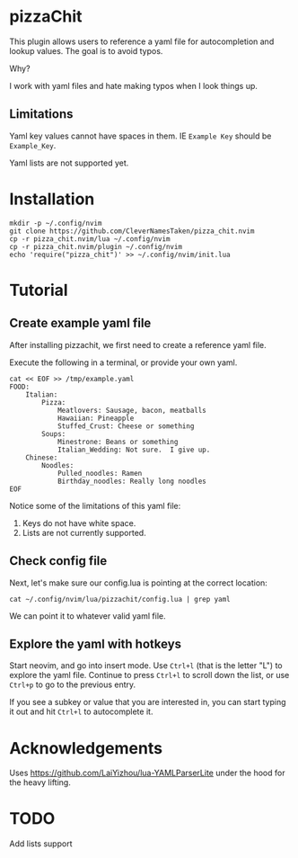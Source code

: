 # pizzaChit

This plugin allows users to reference a yaml file for autocompletion and lookup values.  The goal is to avoid typos.

Why?

I work with yaml files and hate making typos when I look things up.

## Limitations

Yaml key values cannot have spaces in them. IE `Example Key` should be `Example_Key`.

Yaml lists are not supported yet.

# Installation

```
mkdir -p ~/.config/nvim
git clone https://github.com/CleverNamesTaken/pizza_chit.nvim
cp -r pizza_chit.nvim/lua ~/.config/nvim
cp -r pizza_chit.nvim/plugin ~/.config/nvim
echo 'require("pizza_chit")' >> ~/.config/nvim/init.lua
```

# Tutorial

## Create example yaml file

After installing pizzachit, we first need to create a reference yaml file.

Execute the following in a terminal, or provide your own yaml.

```
cat << EOF >> /tmp/example.yaml
FOOD:
    Italian:
        Pizza:
            Meatlovers: Sausage, bacon, meatballs
            Hawaiian: Pineapple
            Stuffed_Crust: Cheese or something
        Soups:
            Minestrone: Beans or something
            Italian_Wedding: Not sure.  I give up.
    Chinese:
        Noodles:
            Pulled_noodles: Ramen
            Birthday_noodles: Really long noodles
EOF
```

Notice some of the limitations of this yaml file:
1. Keys do not have white space.
2. Lists are not currently supported.

## Check config file

Next, let's make sure our config.lua is pointing at the correct location:

```
cat ~/.config/nvim/lua/pizzachit/config.lua | grep yaml
```

We can point it to whatever valid yaml file.

## Explore the yaml with hotkeys

Start neovim, and go into insert mode.  Use `Ctrl+l` (that is the letter "L") to explore the yaml file.  Continue to press `Ctrl+l` to scroll down the list, or use `Ctrl+p` to go to the previous entry. 

If you see a subkey or value that you are interested in, you can start typing it out and hit `Ctrl+l` to autocomplete it.

# Acknowledgements

Uses https://github.com/LaiYizhou/lua-YAMLParserLite under the hood for the heavy lifting.

# TODO

Add lists support

